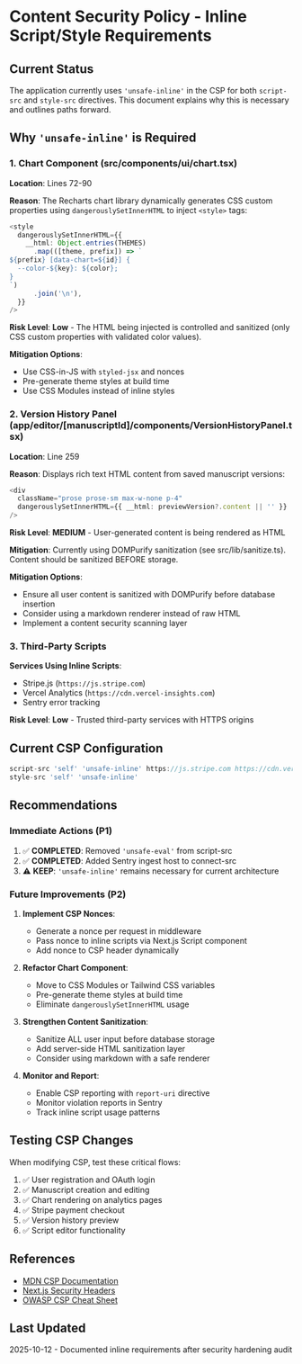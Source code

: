 # Content Security Policy - Inline Script/Style Requirements

## Current Status

The application currently uses `'unsafe-inline'` in the CSP for both `script-src` and `style-src` directives. This document explains why this is necessary and outlines paths forward.

## Why `'unsafe-inline'` is Required

### 1. Chart Component (src/components/ui/chart.tsx)

**Location**: Lines 72-90

**Reason**: The Recharts chart library dynamically generates CSS custom properties using `dangerouslySetInnerHTML` to inject `<style>` tags:

```typescript
<style
  dangerouslySetInnerHTML={{
    __html: Object.entries(THEMES)
      .map(([theme, prefix]) => `
${prefix} [data-chart=${id}] {
  --color-${key}: ${color};
}
`)
      .join('\n'),
  }}
/>
```

**Risk Level**: **Low** - The HTML being injected is controlled and sanitized (only CSS custom properties with validated color values).

**Mitigation Options**:

- Use CSS-in-JS with `styled-jsx` and nonces
- Pre-generate theme styles at build time
- Use CSS Modules instead of inline styles

### 2. Version History Panel (app/editor/[manuscriptId]/components/VersionHistoryPanel.tsx)

**Location**: Line 259

**Reason**: Displays rich text HTML content from saved manuscript versions:

```typescript
<div
  className="prose prose-sm max-w-none p-4"
  dangerouslySetInnerHTML={{ __html: previewVersion?.content || '' }}
/>
```

**Risk Level**: **MEDIUM** - User-generated content is being rendered as HTML

**Mitigation**: Currently using DOMPurify sanitization (see src/lib/sanitize.ts). Content should be sanitized BEFORE storage.

**Mitigation Options**:

- Ensure all user content is sanitized with DOMPurify before database insertion
- Consider using a markdown renderer instead of raw HTML
- Implement a content security scanning layer

### 3. Third-Party Scripts

**Services Using Inline Scripts**:

- Stripe.js (`https://js.stripe.com`)
- Vercel Analytics (`https://cdn.vercel-insights.com`)
- Sentry error tracking

**Risk Level**: **Low** - Trusted third-party services with HTTPS origins

## Current CSP Configuration

```javascript
script-src 'self' 'unsafe-inline' https://js.stripe.com https://cdn.vercel-insights.com
style-src 'self' 'unsafe-inline'
```

## Recommendations

### Immediate Actions (P1)

1. ✅ **COMPLETED**: Removed `'unsafe-eval'` from script-src
2. ✅ **COMPLETED**: Added Sentry ingest host to connect-src
3. ⚠️ **KEEP**: `'unsafe-inline'` remains necessary for current architecture

### Future Improvements (P2)

1. **Implement CSP Nonces**:
   - Generate a nonce per request in middleware
   - Pass nonce to inline scripts via Next.js Script component
   - Add nonce to CSP header dynamically

2. **Refactor Chart Component**:
   - Move to CSS Modules or Tailwind CSS variables
   - Pre-generate theme styles at build time
   - Eliminate `dangerouslySetInnerHTML` usage

3. **Strengthen Content Sanitization**:
   - Sanitize ALL user input before database storage
   - Add server-side HTML sanitization layer
   - Consider using markdown with a safe renderer

4. **Monitor and Report**:
   - Enable CSP reporting with `report-uri` directive
   - Monitor violation reports in Sentry
   - Track inline script usage patterns

## Testing CSP Changes

When modifying CSP, test these critical flows:

1. ✅ User registration and OAuth login
2. ✅ Manuscript creation and editing
3. ✅ Chart rendering on analytics pages
4. ✅ Stripe payment checkout
5. ✅ Version history preview
6. ✅ Script editor functionality

## References

- [MDN CSP Documentation](https://developer.mozilla.org/en-US/docs/Web/HTTP/CSP)
- [Next.js Security Headers](https://nextjs.org/docs/advanced-features/security-headers)
- [OWASP CSP Cheat Sheet](https://cheatsheetseries.owasp.org/cheatsheets/Content_Security_Policy_Cheat_Sheet.html)

## Last Updated

2025-10-12 - Documented inline requirements after security hardening audit
